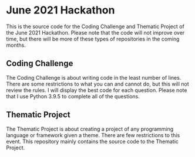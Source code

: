 # June 2021 Hackathon
This is the source code for the Coding Challenge and Thematic Project of the June 2021 Hackathon. Please note that the code will not improve over time, but there will be more of these types of repositories in the coming months.

## Coding Challenge

The Coding Challenge is about writing code in the least number of lines. There are some restrictions to what you can and cannot do, but this will not review the rules. I will display the best code for each question. Please note that I use Python 3.9.5 to complete all of the questions.

## Thematic Project

The Thematic Project is about creating a project of any programming language or framework given a theme. There are few restrictions to this event. This repository mainly contains the source code to the Thematic Project.
